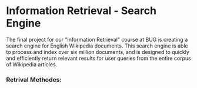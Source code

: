 # Information Retrieval - Search Engine
The final project for our "Information Retrieval" course at BUG is creating a search engine for English Wikipedia documents. This search engine is able to process and index over six million documents, and is designed to quickly and efficiently return relevant results for user queries from the entire corpus of Wikipedia articles.
### Retrival Methodes:
